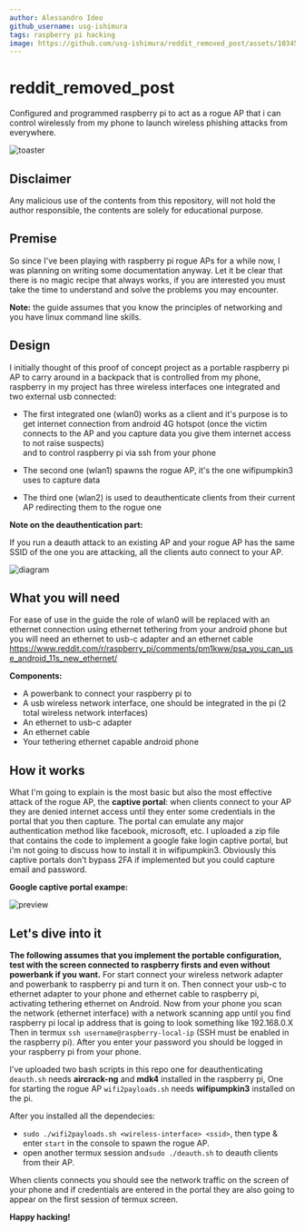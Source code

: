 ```yaml
---
author: Alessandro Ideo
github_username: usg-ishimura
tags: raspberry pi hacking
image: https://github.com/usg-ishimura/reddit_removed_post/assets/103458862/6727e1f4-5736-4087-8730-300e8b6c33b6
---
```


# reddit_removed_post
Configured and programmed raspberry pi to act as a rogue AP that i can control wirelessly from my phone to launch wireless phishing attacks from everywhere.

<!---
![WhatsApp Image 2023-12-08 at 16 09 40](https://github.com/usg-ishimura/reddit_removed_post/assets/103458862/6727e1f4-5736-4087-8730-300e8b6c33b6)
-->
![toaster](https://github.com/usg-ishimura/usg-ishimura.github.io/assets/103458862/8bd81cc5-734e-41c0-8e35-6cc70dfe39c9)


## Disclaimer

Any malicious use of the contents from this repository, will not hold the author responsible, the contents are solely for educational purpose.

## Premise

So since I've been playing with raspberry pi rogue APs for a while now, I was planning on writing some documentation anyway.
Let it be clear that there is no magic recipe that always works, if you are interested you must take the time to understand and solve the problems you may encounter.

**Note:** the guide assumes that you know the principles of networking and you have linux command line skills.

## Design

I initially thought of this proof of concept project as a portable raspberry pi AP to carry around in a backpack that is controlled from my phone,
raspberry in my project has three wireless interfaces one integrated and two external usb connected:

- The first integrated one (wlan0) works as a client and it's purpose is to get internet connection from android 4G hotspot 
(once the victim connects to the AP and you capture data you give them internet access to not raise suspects)  
and to control raspberry pi via ssh from your phone

- The second one (wlan1) spawns the rogue AP, it's the one wifipumpkin3 uses to capture data

- The third one (wlan2) is used to deauthenticate clients from their current AP redirecting them to the rogue one

**Note on the deauthentication part:**

If you run a deauth attack to an existing AP and your rogue AP has the same SSID of the one you are attacking, all the clients auto connect to your AP.

![diagram](https://github.com/usg-ishimura/usg-ishimura.github.io/assets/103458862/d08e0ef5-b6c5-47a1-9af2-265b1f9b6eae)


## What you will need

For ease of use in the guide the role of wlan0 will be replaced with an ethernet connection using ethernet tethering from your android phone but you will need an ethernet to usb-c adapter and an ethernet cable
[<ins>https://www.reddit.com/r/raspberry_pi/comments/pm1kww/psa_you_can_use_android_11s_new_ethernet/</ins>](https://www.reddit.com/r/raspberry_pi/comments/pm1kww/psa_you_can_use_android_11s_new_ethernet/)

**Components:**

- A powerbank to connect your raspberry pi to
- A usb wireless network interface, one should be integrated in the pi (2 total wireless network interfaces)
- An ethernet to usb-c adapter
- An ethernet cable
- Your tethering ethernet capable android phone

## How it works 

What I'm going to explain is the most basic but also the most effective attack of the rogue AP, the **captive portal**:
when clients connect to your AP they are denied internet access until they enter some credentials in the portal that you then capture.
The portal can emulate any major authentication method like facebook, microsoft, etc. I uploaded a zip file that contains the code to 
implement a google fake login captive portal, but i'm not going to discuss how to install it in wifipumpkin3. 
Obviously this captive portals don't bypass 2FA if implemented but you could capture email and password.

**Google captive portal exampe:**

![preview](https://github.com/usg-ishimura/usg-ishimura.github.io/assets/103458862/f69e9577-1b4e-48e5-b2d8-5be708b5a966)

## Let's dive into it
**The following assumes that you implement the portable configuration, test with the screen connected to raspberry firsts and even without powerbank if you want.**
For start connect your wireless network adapter and powerbank to raspberry pi and turn it on.
Then connect your usb-c to ethernet adapter to your phone and ethernet cable to raspberry pi, activating tethering ethernet on Android.
Now from your phone you scan the network (ethernet interface) with a network scanning app until you find raspberry pi local ip address that is going to look something like 192.168.0.X
Then in termux `ssh username@raspberry-local-ip` (SSH must be enabled in the raspberry pi).
After you enter your password you should be logged in your raspberry pi from your phone.

I've uploaded two bash scripts in this repo one for deauthenticating `deauth.sh` needs **aircrack-ng** and **mdk4** installed in the raspberry pi,
One for starting the rogue AP `wifi2payloads.sh` needs **wifipumpkin3** installed on the pi.

After you installed all the dependecies:
- `sudo ./wifi2payloads.sh <wireless-interface> <ssid>`, then type & enter `start` in the console to spawn the rogue AP.
- open another termux session and`sudo ./deauth.sh` to deauth clients from their AP.

When clients connects you should see the network traffic on the screen of your phone and if credentials are entered in the portal they are also going to appear on the first session of termux screen.

**Happy hacking!**
